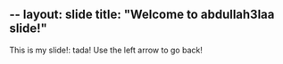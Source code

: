--
layout: slide
title: "Welcome to abdullah3laa slide!"
---
This is my slide!: tada!
Use the left arrow to go back!
